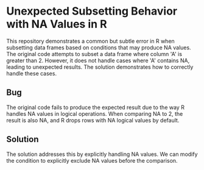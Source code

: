 # Unexpected Subsetting Behavior with NA Values in R

This repository demonstrates a common but subtle error in R when subsetting data frames based on conditions that may produce NA values.  The original code attempts to subset a data frame where column 'A' is greater than 2. However, it does not handle cases where 'A' contains NA, leading to unexpected results. The solution demonstrates how to correctly handle these cases. 

## Bug
The original code fails to produce the expected result due to the way R handles NA values in logical operations.  When comparing NA to 2, the result is also NA, and R drops rows with NA logical values by default. 

## Solution
The solution addresses this by explicitly handling NA values. We can modify the condition to explicitly exclude NA values before the comparison.